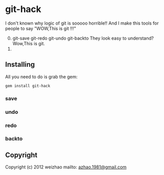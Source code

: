 # git-hack

I don't known why logic of git is sooooo horrible!! And I make this tools for people to say "WOW,This is git !!!"

0. git-save git-redo git-undo git-backto They look easy to understand? Wow,This is git. 
1. 


## Installing

All you need to do is grab the gem:

    gem install git-hack


### save

### undo

### redo

### backto

## Copyright

Copyright (c) 2012 weizhao mailto: azhao.1981@gmail.com
